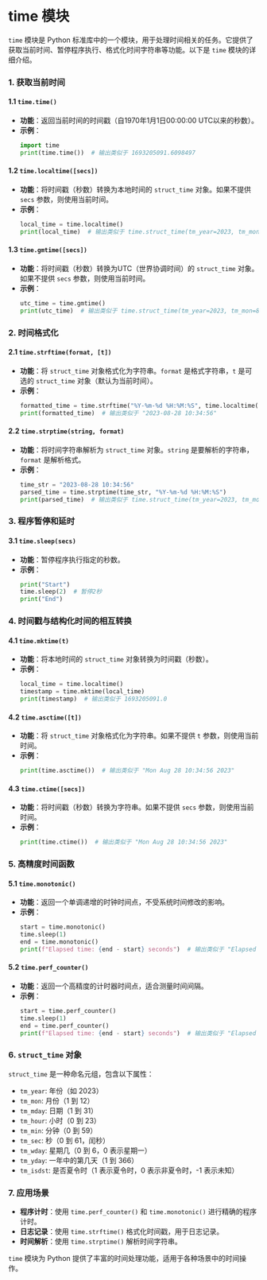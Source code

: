 # time 模块 

`time` 模块是 Python 标准库中的一个模块，用于处理时间相关的任务。它提供了获取当前时间、暂停程序执行、格式化时间字符串等功能。以下是 `time` 模块的详细介绍。

### 1. 获取当前时间

#### 1.1 `time.time()`
- **功能**：返回当前时间的时间戳（自1970年1月1日00:00:00 UTC以来的秒数）。
- **示例**：
  ```python
  import time
  print(time.time())  # 输出类似于 1693205091.6098497
  ```

#### 1.2 `time.localtime([secs])`
- **功能**：将时间戳（秒数）转换为本地时间的 `struct_time` 对象。如果不提供 `secs` 参数，则使用当前时间。
- **示例**：
  ```python
  local_time = time.localtime()
  print(local_time)  # 输出类似于 time.struct_time(tm_year=2023, tm_mon=8, ...)
  ```

#### 1.3 `time.gmtime([secs])`
- **功能**：将时间戳（秒数）转换为UTC（世界协调时间）的 `struct_time` 对象。如果不提供 `secs` 参数，则使用当前时间。
- **示例**：
  ```python
  utc_time = time.gmtime()
  print(utc_time)  # 输出类似于 time.struct_time(tm_year=2023, tm_mon=8, ...)
  ```

### 2. 时间格式化

#### 2.1 `time.strftime(format, [t])`
- **功能**：将 `struct_time` 对象格式化为字符串。`format` 是格式字符串，`t` 是可选的 `struct_time` 对象（默认为当前时间）。
- **示例**：
  ```python
  formatted_time = time.strftime("%Y-%m-%d %H:%M:%S", time.localtime())
  print(formatted_time)  # 输出类似于 "2023-08-28 10:34:56"
  ```

#### 2.2 `time.strptime(string, format)`
- **功能**：将时间字符串解析为 `struct_time` 对象。`string` 是要解析的字符串，`format` 是解析格式。
- **示例**：
  ```python
  time_str = "2023-08-28 10:34:56"
  parsed_time = time.strptime(time_str, "%Y-%m-%d %H:%M:%S")
  print(parsed_time)  # 输出类似于 time.struct_time(tm_year=2023, tm_mon=8, ...)
  ```

### 3. 程序暂停和延时

#### 3.1 `time.sleep(secs)`
- **功能**：暂停程序执行指定的秒数。
- **示例**：
  ```python
  print("Start")
  time.sleep(2)  # 暂停2秒
  print("End")
  ```

### 4. 时间戳与结构化时间的相互转换

#### 4.1 `time.mktime(t)`
- **功能**：将本地时间的 `struct_time` 对象转换为时间戳（秒数）。
- **示例**：
  ```python
  local_time = time.localtime()
  timestamp = time.mktime(local_time)
  print(timestamp)  # 输出类似于 1693205091.0
  ```

#### 4.2 `time.asctime([t])`
- **功能**：将 `struct_time` 对象格式化为字符串。如果不提供 `t` 参数，则使用当前时间。
- **示例**：
  ```python
  print(time.asctime())  # 输出类似于 "Mon Aug 28 10:34:56 2023"
  ```

#### 4.3 `time.ctime([secs])`
- **功能**：将时间戳（秒数）转换为字符串。如果不提供 `secs` 参数，则使用当前时间。
- **示例**：
  ```python
  print(time.ctime())  # 输出类似于 "Mon Aug 28 10:34:56 2023"
  ```

### 5. 高精度时间函数

#### 5.1 `time.monotonic()`
- **功能**：返回一个单调递增的时钟时间点，不受系统时间修改的影响。
- **示例**：
  ```python
  start = time.monotonic()
  time.sleep(1)
  end = time.monotonic()
  print(f"Elapsed time: {end - start} seconds")  # 输出类似于 "Elapsed time: 1.00008759 seconds"
  ```

#### 5.2 `time.perf_counter()`
- **功能**：返回一个高精度的计时器时间点，适合测量时间间隔。
- **示例**：
  ```python
  start = time.perf_counter()
  time.sleep(1)
  end = time.perf_counter()
  print(f"Elapsed time: {end - start} seconds")  # 输出类似于 "Elapsed time: 1.00008759 seconds"
  ```

### 6. `struct_time` 对象

`struct_time` 是一种命名元组，包含以下属性：
- `tm_year`: 年份（如 2023）
- `tm_mon`: 月份（1 到 12）
- `tm_mday`: 日期（1 到 31）
- `tm_hour`: 小时（0 到 23）
- `tm_min`: 分钟（0 到 59）
- `tm_sec`: 秒（0 到 61，闰秒）
- `tm_wday`: 星期几（0 到 6，0 表示星期一）
- `tm_yday`: 一年中的第几天（1 到 366）
- `tm_isdst`: 是否夏令时（1 表示夏令时，0 表示非夏令时，-1 表示未知）

### 7. 应用场景

- **程序计时**：使用 `time.perf_counter()` 和 `time.monotonic()` 进行精确的程序计时。
- **日志记录**：使用 `time.strftime()` 格式化时间戳，用于日志记录。
- **时间解析**：使用 `time.strptime()` 解析时间字符串。

`time` 模块为 Python 提供了丰富的时间处理功能，适用于各种场景中的时间操作。